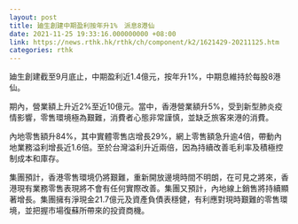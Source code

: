 ```yaml
---
layout: post
title: 廸生創建中期盈利按年升1%　派息8港仙
date: 2021-11-25 19:33:16.000000000 +08:00
link: https://news.rthk.hk/rthk/ch/component/k2/1621429-20211125.htm
categories: rthk
---
```


廸生創建截至9月底止，中期盈利近1.4億元，按年升1%，中期息維持於每股8港仙。

期內，營業額上升近2%至近10億元。當中，香港營業額升5%，受到新型肺炎疫情影響，零售環境極為艱難，消費者心態非常謹慎，並缺乏旅客來港的消費。

內地零售額升84%，其中實體零售店增長29%，網上零售額急升逾4倍，帶動內地業務溢利增長近1.6倍。至於台灣溢利升近兩倍，因為持續改善毛利率及積極控制成本和庫存。

集團預計，香港零售環境仍將艱難，重新開放邊境時間不明朗，在可見之將來，香港現有業務零售表現將不會有任何實際改善。集團又預計，內地線上銷售將持續顯著增長。集團擁有淨現金21.7億元及資產負債表穩健，有利應對現時艱難的零售環境，並把握市場復蘇所帶來的投資商機。
